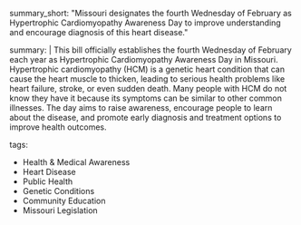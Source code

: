 summary_short: "Missouri designates the fourth Wednesday of February as Hypertrophic Cardiomyopathy Awareness Day to improve understanding and encourage diagnosis of this heart disease."

summary: |
  This bill officially establishes the fourth Wednesday of February each year as Hypertrophic Cardiomyopathy Awareness Day in Missouri. Hypertrophic cardiomyopathy (HCM) is a genetic heart condition that can cause the heart muscle to thicken, leading to serious health problems like heart failure, stroke, or even sudden death. Many people with HCM do not know they have it because its symptoms can be similar to other common illnesses. The day aims to raise awareness, encourage people to learn about the disease, and promote early diagnosis and treatment options to improve health outcomes.

tags:
  - Health & Medical Awareness
  - Heart Disease
  - Public Health
  - Genetic Conditions
  - Community Education
  - Missouri Legislation
